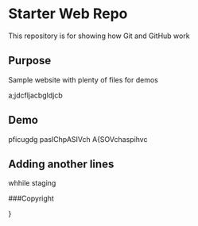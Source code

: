 # Starter Web Repo

This repository is for showing how Git and GitHub work

## Purpose

Sample website with plenty of files for demos

a;jdcfljacbgldjcb

## Demo

pficugdg
pasIChpASIVch
A{SOVchaspihvc
	
## Adding another lines 
whhile staging

###Copyright	

}